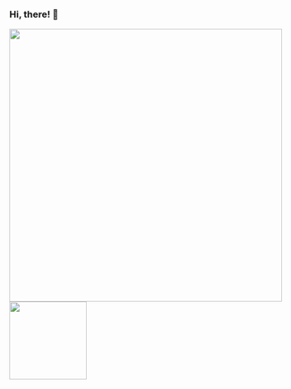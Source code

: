 ### Hi, there! 👋

[<img align="center" src="https://github-readme-stats.vercel.app/api?username=azivkovi&count_private=true&theme=dracula&show_icons=true&line_height=21" width="487">](https://github.com/anuraghazra/github-readme-stats)
[<img align="center" src="https://github-readme-stats.vercel.app/api/top-langs/?username=azivkovi&layout=compact&theme=dracula" height="138.24">](https://github.com/anuraghazra/github-readme-stats)
